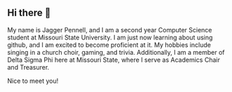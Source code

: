 ## Hi there 👋

My name is Jagger Pennell, and I am a second year Computer Science student at Missouri State University. I am just now learning about using github, and I am excited to become proficient at it. My hobbies include singing in a church choir, gaming, and trivia. Additionally, I am a member of Delta Sigma Phi here at Missouri State, where I serve as Academics Chair and Treasurer.

Nice to meet you!

<!--
**jsp4s/jsp4s** is a ✨ _special_ ✨ repository because its `README.md` (this file) appears on your GitHub profile.

Here are some ideas to get you started:

- 🔭 I’m currently working on ...
- 🌱 I’m currently learning ...
- 👯 I’m looking to collaborate on ...
- 🤔 I’m looking for help with ...
- 💬 Ask me about ...
- 📫 How to reach me: ...
- 😄 Pronouns: ...
- ⚡ Fun fact: ...
-->
